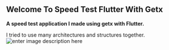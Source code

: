 
## Welcome To Speed Test Flutter With Getx
**A speed test application I made using getx with Flutter.**
  
I tried to use many architectures and structures together.![enter image description here](https://storage.googleapis.com/cms-storage-bucket/780e0e64d323aad2cdd5.png)
